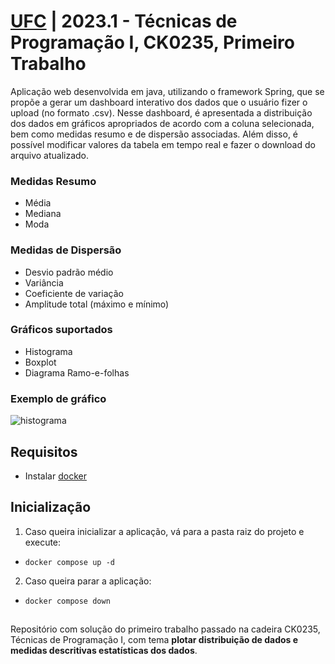 # [UFC](https://pt.wikipedia.org/wiki/Universidade_Federal_do_Cear%C3%A1) | 2023.1 - Técnicas de Programação I, CK0235, Primeiro Trabalho

Aplicação web desenvolvida em java, utilizando o framework Spring, que se propõe a gerar um dashboard interativo dos dados que o usuário fizer o upload (no formato .csv). Nesse dashboard, é apresentada a distribuição dos dados em gráficos apropriados de acordo com a coluna selecionada, bem como medidas resumo e de dispersão associadas. Além disso, é possível modificar valores da tabela em tempo real e fazer o download do arquivo atualizado.

### Medidas Resumo
- Média
- Mediana
- Moda

### Medidas de Dispersão
- Desvio padrão médio
- Variância
- Coeficiente de variação
- Amplitude total (máximo e mínimo)

### Gráficos suportados
- Histograma
- Boxplot
- Diagrama Ramo-e-folhas

### Exemplo de gráfico
![histograma](https://github.com/VerasNp/UFCCK0235_trab1/assets/66584326/b1129f0f-e890-4301-82ed-0e64581a8a9d)


## Requisitos
- Instalar [docker](https://docs.docker.com/engine/install/)

## Inicialização
1. Caso queira inicializar a aplicação, vá para a pasta raiz do projeto e execute:
- `docker compose up -d`
2. Caso queira parar a aplicação:
- `docker compose down`

## 
Repositório com solução do primeiro trabalho passado na cadeira CK0235, Técnicas de Programação I, com tema **plotar distribuição de dados e medidas descritivas estatísticas dos dados**.
